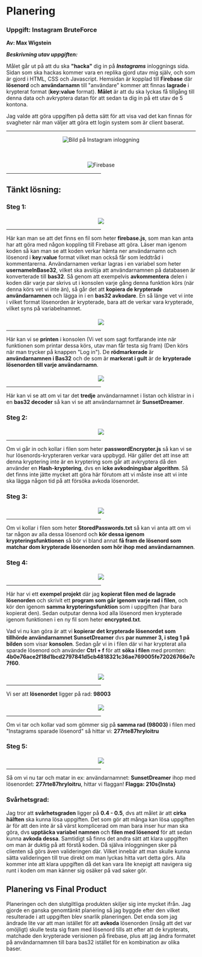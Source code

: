 # Planering

### Uppgift: Instagram BruteForce

**Av: Max Wigstein**

**_Beskrivning utav uppgiften:_**

Målet går ut på att du ska **"hacka"** dig in på _**Instagrams**_ inloggnings sida. Sidan som ska hackas kommer vara en replika gjord utav mig själv, och som är gjord i HTML, CSS och Javascript. Hemsidan är kopplad till **Firebase** där **lösenord** och **användarnamn** till "användare" kommer att finnas **lagrade** i krypterat format (**key:value** format). **Målet** är att du ska lyckas få tillgång till denna data och avkryptera datan för att sedan ta dig in på ett utav de 5 kontona.

Jag valde att göra uppgiften på detta sätt för att visa vad det kan finnas för svagheter när man väljer att göra ett login system som är client baserat.

<hr>

<div style="text-align:center;">
    <img src="186700307-71116ff0-fe4c-43b1-be2a-3576f692ab75.png" alt="Bild på Instagram inloggning">
</div>

<div style="text-align: center; margin-top: 50px">
    <img src="image.png" alt="Firebase">
    <hr style="width: 50%;">
</div>

## Tänkt lösning:

### Steg 1:

<div style="text-align: center; margin-top: 20px">
    <img src="firebase.png">
    <hr style="width: 50%;">
</div>

Här kan man se att det finns en fil som heter **firebase.js**, som man kan anta har att göra med någon koppling till Firebase att göra. Läser man igenom koden så kan man se att koden verkar hämta ner användarnamn och lösenord i **key:value** format vilket man också får som leddtråd i kommentarerna. Användarnamen verkar lagras i en variabel som heter **usernameInBase32**, vilket ska avslöja att användarnamnen på databasen är konverterade till **bas32**. Så genom att exempelvis **avkommentera** delen i koden där varje par skrivs ut i konsolen varje gång denna funktion körs (när denna körs vet vi inte än), så går det att **kopiera de krypterade användarnamnen** och lägga in i en **bas32 avkodare**. En så länge vet vi inte i vilket format lösenorden är krypterade, bara att de verkar vara krypterade, vilket syns på variabelnamnet.

<div style="text-align: center; margin-top: 20px">
    <img src="konsol.png">
    <hr style="width: 50%;">
</div>

Här kan vi se **printen** i konsolen (Vi vet som sagt fortfarande inte när funktionen som printar dessa körs, utav man får testa sig fram) (Den körs när man trycker på knappen "Log in"). De **rödmarkerade** är **användarnamnen i Bas32** och de som är **markerat i gult** är de **krypterade lösenorden till varje användarnamn**.

<div style="text-align: center; margin-top: 20px">
    <img src="bas32decoder.png">
    <hr style="width: 50%;">
</div>

Här kan vi se att om vi tar det **tredje** användarnamnet i listan och klistrar in i en **bas32 decoder** så kan vi se att användarnamnet är **SunsetDreamer**.

### Steg 2:

<div style="text-align: center; margin-top: 20px">
    <img src="passwordEncrypter.png">
    <hr style="width: 50%;">
</div>

Om vi går in och kollar i filen som heter **passwordEncrypter.js** så kan vi se hur lösenords-krypteraren verkar vara uppbygd. Här gäller det att inse att denna kryptering inte är en kryptering som går att avkryptera då den använder en **Hash-kryptering**, dvs en **icke avkodningsbar algorithm**. Så det finns inte jätte mycket att göra här förutom att vi måste inse att vi inte ska lägga någon tid på att försöka avkoda lösenordet.

### Steg 3:

<div style="text-align: center; margin-top: 20px">
    <img src="lösenordsfilen.png">
    <hr style="width: 50%;">
</div>

Om vi kollar i filen som heter **StoredPasswords.txt** så kan vi anta att om vi tar någon av alla dessa lösenord och **kör dessa igenom krypteringsfunktionen** så bör vi bland annat **få fram de lösenord som matchar dom krypterade lösenorden som hör ihop med användarnamnen**.

### Steg 4:

<div style="text-align: center; margin-top: 20px">
    <img src="krypteraExempel.png">
    <hr style="width: 50%;">
</div>

Här har vi ett **exempel projekt** där jag **kopierat filen med de lagrade lösenorden** och skrivit ett **program som går igenom varje rad i filen**, och kör den igenom **samma krypteringsfunktion** som i uppgiften (har bara kopierat den). Sedan outputar denna kod alla lösenord men krypterade igenom funktionen i en ny fil som heter **encrypted.txt**.

Vad vi nu kan göra är att vi **kopierar det krypterade lösenordet som tillhörde användarnamnet SunsetDreamer** dvs **par nummer 3, i steg 1 på bilden** som visar **konsolen**. Sedan går vi in i filen där vi har krypterat alla sparade lösenord och använder **Ctrl + f** för att **söka i filen** med promten: **4b0e76ace2f18d1bcd2797841d5cb4818321c36ae769005fe72026766e7c7f60**.

<div style="text-align: center; margin-top: 20px">
    <img src="Sökfil.png">
    <hr style="width: 50%;">
</div>

Vi ser att **lösenordet** ligger på rad: **98003**

<div style="text-align: center; margin-top: 20px">
    <img src="sparadelösenord.png">
    <hr style="width: 50%;">
</div>

Om vi tar och kollar vad som gömmer sig på **samma rad (98003)** i filen med "Instagrams sparade lösenord" så hittar vi: **277rte87hryloitru**

### Steg 5:

<div style="text-align: center; margin-top: 20px">
    <img src="flagga.png">
    <hr style="width: 50%;">
</div>

Så om vi nu tar och matar in ex: användarnamnet: **SunsetDreamer** ihop med lösenordet: **277rte87hryloitru**, hittar vi flaggan! **Flagga: 210s{Insta}**

### Svårhetsgrad:

Jag tror att **svårhetsgraden** ligger på **0.4 - 0.5**, dvs att målet är att **cirka hälften** ska kunna lösa uppgiften. Det som gör att många kan lösa uppgiften är för att den inte är så värst komplicerad om man bara inser hur man ska göra, dvs **upptäcka variabel namnen** och **filen med lösenord** för att sedan kunna **avkoda dessa**. Samtidigt så finns det andra sätt att klara uppgiften om man är duktig på att förstå koden. Då själva inloggningen sker på clienten så görs även valideringen där. Vilket innebär att man skulle kunna sätta valideringen till true direkt om man lyckas hitta vart detta görs. Alla kommer inte att klara uppgiften då det kan vara lite knepigt att navigera sig runt i koden om man känner sig osäker på vad saker gör.

## Planering vs Final Product

Planeringen och den slutgiltliga produkten skiljer sig inte mycket ifrån. Jag gjorde en ganska genomtänkt planering så jag byggde efter den vilket resulterade i att uppgiften blev snarlik planeringen. Det enda som jag ändrade lite var att man istället för att **avkoda** lösenorden (insåg att det var omöjligt) skulle testa sig fram med lösenord tills att efter att de krypterats, matchade den krypterade verisionen på firebase, plus att jag ändra formatet på användarnamnen till bara bas32 istället för en kombination av olika baser.
